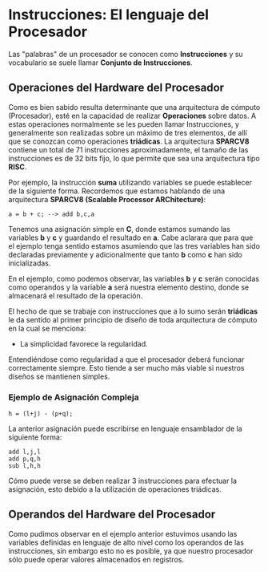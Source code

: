 # Instrucciones: El lenguaje del Procesador

Las "palabras" de un procesador se conocen como **Instrucciones** y su vocabulario se suele llamar **Conjunto de Instrucciones**.

## Operaciones del Hardware del Procesador

Como es bien sabido resulta determinante que una arquitectura de cómputo (Procesador), esté en la capacidad de realizar **Operaciones** sobre datos. A estas operaciones normalmente se les pueden llamar Instrucciones, y generalmente son realizadas sobre un máximo de tres elementos, de allí que se conozcan como operaciones **triádicas**. La arquitectura __SPARCV8__ contiene un total de 71 instrucciones aproximadamente, el tamaño de las instrucciones es de 32 bits fijo, lo que permite que sea una arquitectura tipo __RISC__.

Por ejemplo, la instrucción **suma** utilizando variables se puede establecer de la siguiente forma. Recordemos que estamos hablando de una arquitectura **SPARCV8 (Scalable Processor ARChitecture)**:

```
a = b + c; --> add b,c,a
```
Tenemos una asignación simple en __C__, donde estamos sumando las variables __b__ y __c__ y guardando el resultado en __a__. Cabe aclarara que para que el ejemplo tenga sentido estamos asumiendo que las tres variables han sido declaradas previamente y adicionalmente que tanto __b__ como __c__ han sido inicializadas.

En el ejemplo, como podemos observar, las variables __b__ y __c__ serán conocidas como operandos y la variable __a__ será nuestra elemento destino, donde se almacenará el resultado de la operación.

El hecho de que se trabaje con instrucciones que a lo sumo serán __triádicas__ le da sentido al primer principio de diseño de toda arquitectura de cómputo en la cual se menciona:

* La simplicidad favorece la regularidad.

Entendiéndose como regularidad a que el procesador deberá funcionar correctamente siempre. Esto tiende a ser mucho más viable si nuestros diseños se mantienen simples.

### Ejemplo de Asignación Compleja

```
h = (l+j) - (p+q);
```

La anterior asignación puede escribirse en lenguaje ensamblador de la siguiente forma:

```
add l,j,l
add p,q,h
sub l,h,h
```
Cómo puede verse se deben realizar 3 instrucciones para efectuar la asignación, esto debido a la utilización de operaciones triádicas.


## Operandos del Hardware del Procesador

Como pudimos observar en el ejemplo anterior estuvimos usando las variables definidas en lenguaje de alto nivel como los operandos de las instrucciones, sin embargo esto no es posible, ya que nuestro procesador sólo puede operar valores almacenados en registros.
